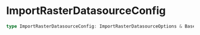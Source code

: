 # ImportRasterDatasourceConfig

```ts
type ImportRasterDatasourceConfig: ImportRasterDatasourceOptions & BaseImportDatasourceConfig;
```
